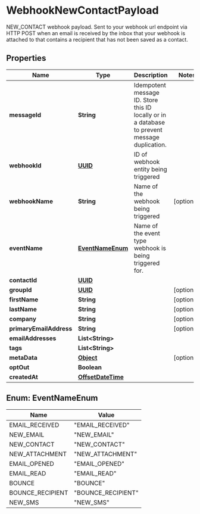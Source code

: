 

# WebhookNewContactPayload

NEW_CONTACT webhook payload. Sent to your webhook url endpoint via HTTP POST when an email is received by the inbox that your webhook is attached to that contains a recipient that has not been saved as a contact.
## Properties

Name | Type | Description | Notes
------------ | ------------- | ------------- | -------------
**messageId** | **String** | Idempotent message ID. Store this ID locally or in a database to prevent message duplication. | 
**webhookId** | [**UUID**](UUID) | ID of webhook entity being triggered | 
**webhookName** | **String** | Name of the webhook being triggered |  [optional]
**eventName** | [**EventNameEnum**](#EventNameEnum) | Name of the event type webhook is being triggered for. | 
**contactId** | [**UUID**](UUID) |  | 
**groupId** | [**UUID**](UUID) |  |  [optional]
**firstName** | **String** |  |  [optional]
**lastName** | **String** |  |  [optional]
**company** | **String** |  |  [optional]
**primaryEmailAddress** | **String** |  |  [optional]
**emailAddresses** | **List&lt;String&gt;** |  | 
**tags** | **List&lt;String&gt;** |  | 
**metaData** | [**Object**]() |  |  [optional]
**optOut** | **Boolean** |  | 
**createdAt** | [**OffsetDateTime**](OffsetDateTime) |  | 



## Enum: EventNameEnum

Name | Value
---- | -----
EMAIL_RECEIVED | &quot;EMAIL_RECEIVED&quot;
NEW_EMAIL | &quot;NEW_EMAIL&quot;
NEW_CONTACT | &quot;NEW_CONTACT&quot;
NEW_ATTACHMENT | &quot;NEW_ATTACHMENT&quot;
EMAIL_OPENED | &quot;EMAIL_OPENED&quot;
EMAIL_READ | &quot;EMAIL_READ&quot;
BOUNCE | &quot;BOUNCE&quot;
BOUNCE_RECIPIENT | &quot;BOUNCE_RECIPIENT&quot;
NEW_SMS | &quot;NEW_SMS&quot;



